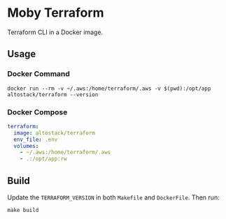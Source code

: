 # Moby Terraform

Terraform CLI in a Docker image.

## Usage

### Docker Command

```shell script
docker run --rm -v ~/.aws:/home/terraform/.aws -v $(pwd):/opt/app altostack/terraform --version
```

### Docker Compose

```yaml
terraform:
  image: altostack/terraform
  env_file: .env
  volumes:
    - ~/.aws:/home/terraform/.aws
    - .:/opt/app:rw
```

## Build

Update the `TERRAFORM_VERSION` in both `Makefile` and `DockerFile`. Then run:

```shell script
make build
```
